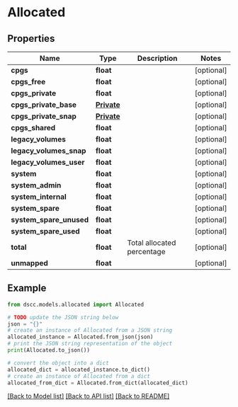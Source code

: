 # Allocated


## Properties

Name | Type | Description | Notes
------------ | ------------- | ------------- | -------------
**cpgs** | **float** |  | [optional] 
**cpgs_free** | **float** |  | [optional] 
**cpgs_private** | **float** |  | [optional] 
**cpgs_private_base** | [**Private**](Private.md) |  | [optional] 
**cpgs_private_snap** | [**Private**](Private.md) |  | [optional] 
**cpgs_shared** | **float** |  | [optional] 
**legacy_volumes** | **float** |  | [optional] 
**legacy_volumes_snap** | **float** |  | [optional] 
**legacy_volumes_user** | **float** |  | [optional] 
**system** | **float** |  | [optional] 
**system_admin** | **float** |  | [optional] 
**system_internal** | **float** |  | [optional] 
**system_spare** | **float** |  | [optional] 
**system_spare_unused** | **float** |  | [optional] 
**system_spare_used** | **float** |  | [optional] 
**total** | **float** | Total allocated percentage | [optional] 
**unmapped** | **float** |  | [optional] 

## Example

```python
from dscc.models.allocated import Allocated

# TODO update the JSON string below
json = "{}"
# create an instance of Allocated from a JSON string
allocated_instance = Allocated.from_json(json)
# print the JSON string representation of the object
print(Allocated.to_json())

# convert the object into a dict
allocated_dict = allocated_instance.to_dict()
# create an instance of Allocated from a dict
allocated_from_dict = Allocated.from_dict(allocated_dict)
```
[[Back to Model list]](../README.md#documentation-for-models) [[Back to API list]](../README.md#documentation-for-api-endpoints) [[Back to README]](../README.md)


